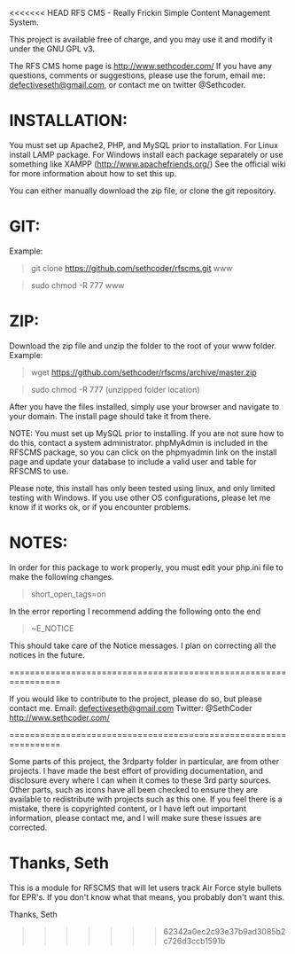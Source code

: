 <<<<<<< HEAD
RFS CMS - Really Frickin Simple Content Management System.
 
This project is available free of charge,
and you may use it and modify it under the GNU GPL v3.

The RFS CMS home page is http://www.sethcoder.com/
If you have any questions, comments or suggestions,
please use the forum, email me: defectiveseth@gmail.com,
or contact me on twitter @Sethcoder.

INSTALLATION:
=================================================================
You must set up Apache2, PHP, and MySQL prior to installation.
For Linux install LAMP package. For Windows install each package
separately or use something like XAMPP (http://www.apachefriends.org/)
See the official wiki for more information about how to set this up.

You can either manually download the zip file, or clone the git
repository.

GIT:
====
Example:

> git clone https://github.com/sethcoder/rfscms.git www

> sudo chmod -R 777 www


ZIP:
====
Download the zip file and unzip the folder to the root of your www folder.
Example:

> wget https://github.com/sethcoder/rfscms/archive/master.zip

> sudo chmod -R 777 (unzipped folder location)


After you have the files installed, simply use your browser and navigate to
your domain. The install page should take it from there.

NOTE: You must set up MySQL prior to installing. If you are not sure how
to do this, contact a system administrator. phpMyAdmin is included in the
RFSCMS package, so you can click on the phpmyadmin link on the install page
and update your database to include a valid user and table for RFSCMS to use.

Please note, this install has only been tested using linux, and only
limited testing with Windows. If you use other OS configurations,
please let me know if it works ok, or if you encounter problems.

NOTES:
====
In order for this package to work properly, you must edit your php.ini
file to make the following changes.

> short_open_tags=on

In the error reporting I recommend adding the following onto the end

> ~E_NOTICE

This should take care of the Notice messages.
I plan on correcting all the notices in the future.

================================================================

If you would like to contribute to the project, please do so,
but please contact me.
Email: defectiveseth@gmail.com 
Twitter: @SethCoder
http://www.sethcoder.com/

================================================================

Some parts of this project, the 3rdparty folder in particular,
are from other projects. I have made the best effort of
providing documentation, and disclosure every where I can when it 
comes to these 3rd party sources. Other parts, such as icons have
all been checked to ensure they are available to redistribute with
projects such as this one. If you feel there is a mistake, there
is copyrighted content, or I have left out important information,
please contact me, and I will make sure these issues are corrected.

Thanks,
Seth
=======
This is a module for RFSCMS that will let users track Air Force style bullets for EPR's.
If you don't know what that means, you probably don't want this.

Thanks,
Seth

>>>>>>> 62342a0ec2c93e37b9ad3085b2c726d3ccb1591b
